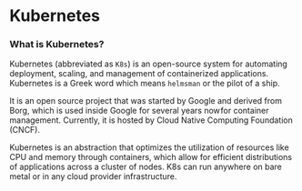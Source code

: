 # Kubernetes

### What is Kubernetes?

Kubernetes (abbreviated as `K8s`) is an open-source system for automating deployment, scaling, and management of containerized applications. Kubernetes is a Greek word which means `helmsman` or the pilot of a ship.

It is an open source project that was started by Google and derived from Borg, which is used inside Google for several years now for container management. Currently, it is hosted by Cloud Native Computing Foundation (CNCF).

Kubernetes is an abstraction that optimizes the utilization of resources like CPU and memory through containers, which allow for efficient distributions of applications across a cluster of nodes. K8s can run anywhere on bare metal or in any cloud provider infrastructure.